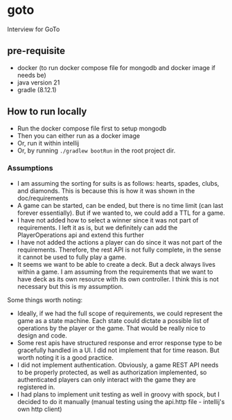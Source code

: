 # goto
Interview for GoTo

## pre-requisite
- docker (to run docker compose file for mongodb and docker image if needs be)
- java version 21
- gradle (8.12.1)

## How to run locally
- Run the docker compose file first to setup mongodb
- Then you can either run as a docker image
- Or, run it within intellij
- Or, by running `./gradlew bootRun` in the root project dir.


### Assumptions
- I am assuming the sorting for suits is as follows: hearts, spades, clubs, and diamonds. This is because this is how it was shown in the doc/requirements
- A game can be started, can be ended, but there is no time limit (can last forever essentially). But if we wanted to, we could add a TTL for a game.
- I have not added how to select a winner since it was not part of requirements. I left it as is, but we definitely can add the PlayerOperations api and extend this further
- I have not added the actions a player can do since it was not part of the requirements. Therefore, the rest API is not fully complete, in the sense it cannot be used to fully play a game.
- It seems we want to be able to create a deck. But a deck always lives within a game. I am assuming from the requirements that we want to have deck as its own resource with its own controller. I think this is not necessary but this is my assumption.

Some things worth noting:
- Ideally, if we had the full scope of requirements, we could represent the game as a state machine. Each state could dictate a possible list of operations by the player or the game. That would be really nice to design and code.
- Some rest apis have structured response and error response type to be gracefully handled in a UI. I did not implement that for time reason. But worth noting it is a good practice.
- I did not implement authentication. Obviously, a game REST API needs to be properly protected, as well as authorization implemented, so authenticated players can only interact with the game they are registered in.
- I had plans to implement unit testing as well in groovy with spock, but I decided to do it manually (manual testing using the api.http file - intellij's own http client)
